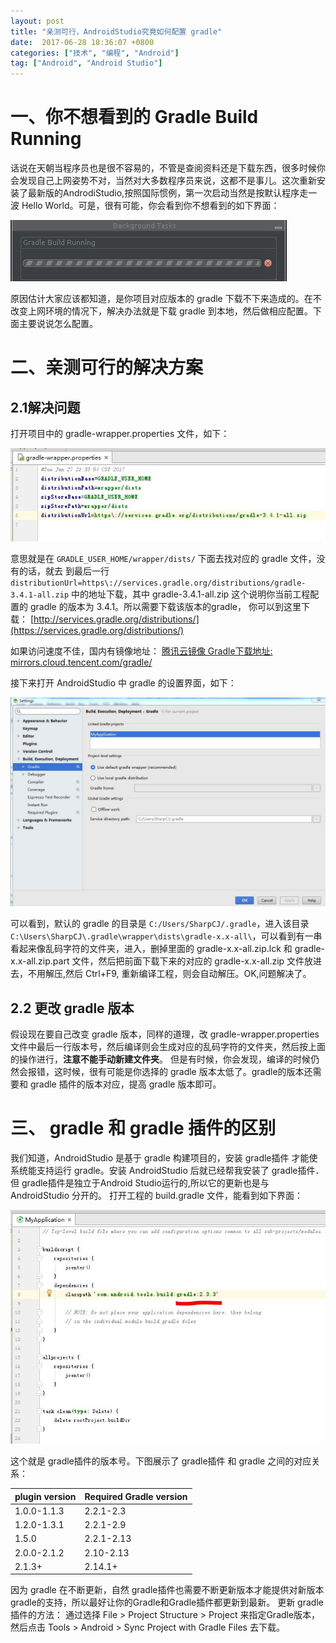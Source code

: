 ```yaml
---
layout: post
title: "亲测可行，AndroidStudio究竟如何配置 gradle"
date:  2017-06-28 18:36:07 +0800
categories: ["技术", "编程", "Android"]
tag: ["Android", "Android Studio"]
---
```


# 一、你不想看到的 Gradle Build Running
话说在天朝当程序员也是很不容易的，不管是查阅资料还是下载东西，很多时候你会发现自己上网姿势不对，当然对大多数程序员来说，这都不是事儿。这次重新安装了最新版的AndrodiStudio,按照国际惯例，第一次启动当然是按默认程序走一波 Hello World。可是，很有可能，你会看到你不想看到的如下界面：

![](/assets/images/技术/编程/Android/亲测可行，Android%20Studio究竟如何配置gradle/pic1.jpg)

原因估计大家应该都知道，是你项目对应版本的 gradle 下载不下来造成的。在不改变上网环境的情况下，解决办法就是下载 gradle 到本地，然后做相应配置。下面主要说说怎么配置。

# 二、亲测可行的解决方案
## 2.1解决问题
打开项目中的 gradle-wrapper.properties 文件，如下：

![](/assets/images/技术/编程/Android/亲测可行，Android%20Studio究竟如何配置gradle/pic2.jpg)

意思就是在 `GRADLE_USER_HOME/wrapper/dists/` 下面去找对应的 gradle 文件，没有的话，就去
到最后一行
`distributionUrl=https\://services.gradle.org/distributions/gradle-3.4.1-all.zip`
中的地址下载，其中 gradle-3.4.1-all.zip 这个说明你当前工程配置的 gradle 的版本为 3.4.1。所以需要下载该版本的gradle，
你可以到这里下载：
[http://services.gradle.org/distributions/](https://services.gradle.org/distributions/)

如果访问速度不佳，国内有镜像地址：
[腾讯云镜像 Gradle下载地址: mirrors.cloud.tencent.com/gradle/](https://mirrors.cloud.tencent.com/gradle/)

接下来打开 AndroidStudio 中 gradle 的设置界面，如下：

![](/assets/images/技术/编程/Android/亲测可行，Android%20Studio究竟如何配置gradle/pic3.jpg)

可以看到，默认的 gradle 的目录是 `C:/Users/SharpCJ/.gradle`，进入该目录
`C:\Users\SharpCJ\.gradle\wrapper\dists\gradle-x.x-all\`，可以看到有一串看起来像乱码字符的文件夹，进入，删掉里面的 gradle-x.x-all.zip.lck 和 gradle-x.x-all.zip.part 文件，然后把前面下载下来的对应的 gradle-x.x-all.zip 文件放进去，不用解压,然后 Ctrl+F9, 重新编译工程，则会自动解压。OK,问题解决了。

## 2.2 更改 gradle 版本
假设现在要自己改变 gradle 版本，同样的道理，改 gradle-wrapper.properties 文件中最后一行版本号，然后编译则会生成对应的乱码字符的文件夹，然后按上面的操作进行，**注意不能手动新建文件夹**。
但是有时候，你会发现，编译的时候仍然会报错，这时候，很有可能是你选择的 gradle 版本太低了。gradle的版本还需要和 gradle 插件的版本对应，提高 gradle 版本即可。

# 三、 gradle 和 gradle 插件的区别
我们知道，AndroidStudio 是基于 gradle 构建项目的，安装 gradle插件 才能使系统能支持运行 gradle。安装 AndroidStudio 后就已经帮我安装了 gradle插件．但 gradle插件是独立于Android Studio运行的,所以它的更新也是与 AndroidStudio 分开的。
打开工程的 build.gradle 文件，能看到如下界面：

![](/assets/images/技术/编程/Android/亲测可行，Android%20Studio究竟如何配置gradle/pic4.jpg)

这个就是 gradle插件的版本号。下图展示了 gradle插件 和 gradle 之间的对应关系：

| plugin version | Required Gradle version |
| ----------- | ----------- |
| 1.0.0-1.1.3 | 2.2.1-2.3 |
| 1.2.0-1.3.1 | 2.2.1-2.9 |
| 1.5.0 | 2.2.1-2.13 |
| 2.0.0-2.1.2 | 2.10-2.13 |
| 2.1.3+ | 2.14.1+ |

因为 gradle 在不断更新，自然 gradle插件也需要不断更新版本才能提供对新版本gradle的支持，所以最好让你的Gradle和Gradle插件都更新到最新。
更新 gradle 插件的方法：
通过选择 File > Project Structure > Project 来指定Gradle版本，然后点击 Tools > Android > Sync Project with Gradle Files 去下载。